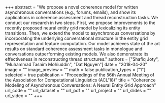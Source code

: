 +++
abstract = "We propose a novel coherence model for written asynchronous conversations (e.g., forums, emails), and show its applications in coherence assessment and thread reconstruction tasks. We conduct our research in two steps. First, we propose improvements to the recently proposed neural entity grid model by lexicalizing its entity transitions. Then, we extend the model to asynchronous conversations by incorporating the underlying conversational structure in the entity grid representation and feature computation. Our model achieves state of the art results on standard coherence assessment tasks in monologue and conversations outperforming existing models. We also demonstrate its effectiveness in reconstructing thread structures." 
authors = ["Shafiq Joty", "Muhammad Tasnim Mohiuddin", "Dat Nguyen"]
date = "2018-04-20"
image = ""
image_preview = ""
math = false
publication_types = ["1"]
selected = true
publication = "Proceedings of the 56th Annual Meeting of the Association for Computational Linguistics (ACL'18)"
title = "Coherence Modeling of Asynchronous Conversations: A Neural Entity Grid Approach"
url_code = ""
url_dataset = ""
url_pdf = ""
url_project = ""
url_slides = ""
url_video = ""
+++

